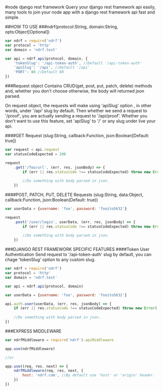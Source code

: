 #node django rest framework
Query your django rest framework api easily, many tools to join your node app with a django rest framework api fast and simple.

##HOW TO USE
###ndrf(protocol:String, domain:String, opts:Object[Optional])
``` js
var ndrf = require('ndrf')
var protocol = 'http'
var domain = 'ndrf.test'

var api = ndrf.api(protocol, domain, {
	'tokenSlug': '/api-token-auth', //Default '/api-token-auth'
	'apiSlug': '/api', //Default '/api'
	'PORT': 80 //Default 80
})
```

###Request object
Contains CRUD(get, post, put, patch, delete) methods and, whether you don't choose otherwise, the body will returned json parsed. 

On request object, the requests will make using 'apiSlug' option , in other words, under '/api' slug by default. Then whether we send a request to '/proof', you are actually sending a request to '/api/proof'.
Whether you don't want to use this feature, set 'apiSlug' to '/' or any slug under live your api.

####GET Request (slug:String, callback:Function, json:Boolean[Default: true])
``` js
var request = api.request
var statusCodeExpected = 200

request
	.get('/foo/url', (err, res, jsonBody) => {
		if (err || res.statusCode !== statusCodeExpected) throw new Error('Something went wrong.')
		
		//Do something with body parsed in json.
	})
```

####POST, PATCH, PUT, DELETE Requests (slug:String, data:Object, callback:Function, json:Boolean(Default: true))
``` js
var userData = {username: 'foo', password: 'fooito5632'}

request
	.post('/user/login', userData, (err, res, jsonBody) => {
		if (err || res.statusCode !== statusCodeExpected) throw new Error('Something went wrong.')
		
		//Do something with body parsed in json.
	})
```

###DJANGO REST FRAMEWORK SPECIFIC FEATURES
####Token User Authentication
Send request to '/api-token-auth' slug by default, you can chage 'tokenSlug' option to any custom slug.
``` js
var ndrf = require('ndrf')
var protocol = 'http'
var domain = 'ndrf.test'

var api = ndrf.api(protocol, domain)

var userData = {username: 'foo', password: 'fooito5632'}

api.auth.user(userData, (err, res, jsonBody) => {
	if (err || res.statusCode !== statusCodeExpected) throw new Error('Something went wrong.')
	
	//Do something with body parsed in json.
})
```

###EXPRESS MIDDLEWARE
``` js
var ndrfMiddleware = require('ndrf').apiMiddleware

app.use(ndrfMiddleware)

//or

app.use((req, res, next) => {
	ndrfMiddleware(req, res, next, {
		host: 'ndrf.com', //By default use 'host' or 'origin' header.	
	})
})
```
